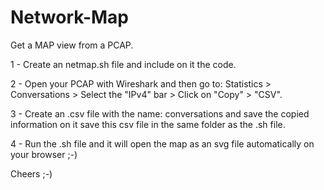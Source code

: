 # Network-Map
Get a MAP view from a PCAP. 

1 - Create an netmap.sh file and include on it the code.

2 - Open your PCAP with Wireshark and then go to:
Statistics  >  Conversations  >  Select the "IPv4" bar > Click on "Copy" > "CSV".

3 - Create an .csv file with the name:  conversations 
and save the copied information on it
save this csv file in the same folder as the .sh file.

4 - Run the .sh file and it will open the map as an svg file automatically on your browser ;-)

Cheers ;-)
